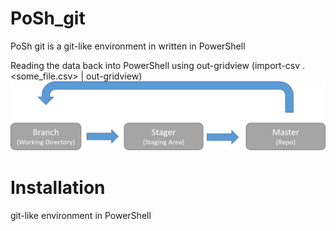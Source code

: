 # PoSh_git
PoSh git is a git-like environment in written in PowerShell

Reading the data back into PowerShell using out-gridview (import-csv .\<some_file.csv> | out-gridview)<br>
![Alt text](https://github.com/WiredPulse/PoSh_git/blob/master/Flow.png?raw=true "Optional Title")<br>


# Installation


git-like environment in PowerShell


# 
